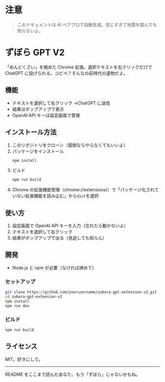 # 注意

> このドキュメントは AI ペアプロで自動生成。信じすぎて地雷を踏んでも知らないよ。

# ずぼら GPT V2

「めんどくさい」を極めた Chrome 拡張。選択テキストを右クリックだけで ChatGPT に投げられる。コピペ？そんなの前時代の遺物だよ。

## 機能

- テキストを選択して右クリック →ChatGPT に送信
- 結果はポップアップで表示
- OpenAI API キーは設定画面で管理

## インストール方法

1. このリポジトリをクローン（面倒ならやらなくてもいいよ）
2. パッケージをインストール
   ```bash
   npm install
   ```
3. ビルド
   ```bash
   npm run build
   ```
4. Chrome の拡張機能管理（chrome://extensions/）で「パッケージ化されていない拡張機能を読み込む」から`dist`を選択

## 使い方

1. 設定画面で OpenAI API キーを入力（忘れたら動かないよ）
2. テキストを選択して右クリック
3. 結果がポップアップで出る（見逃しても知らん）

## 開発

- Node.js と npm が必要（なければ諦めて）

### セットアップ

```bash
git clone https://github.com/yourusername/zubora-gpt-extension-v2.git
cd zubora-gpt-extension-v2
npm install
npm run dev
```

### ビルド

```bash
npm run build
```

## ライセンス

MIT。好きにして。

---

README をここまで読んだあなた、もう「ずぼら」じゃないかもね。
